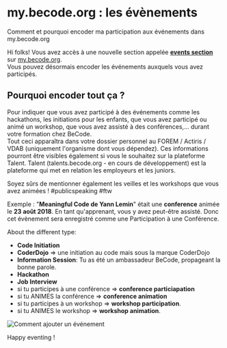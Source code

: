# my.becode.org : les évènements
Comment et pourquoi encoder ma participation aux événements dans my.becode.org

Hi folks!
Vous avez accès à une nouvelle section appelée [**events section**](https://my.becode.org/eventusers) sur [my.becode.org](https://my.becode.org/eventusers).    
Vous pouvez désormais encoder les événements auxquels vous avez participés.


## Pourquoi encoder tout ça ?

Pour indiquer que vous avez participé à des événements comme les hackathons, les initiations pour les enfants, que vous avez participé ou animé un workshop, que vous avez assisté à des conférences,... durant votre formation chez BeCode.    
Tout ceci apparaîtra dans votre dossier personnel au FOREM / Actiris / VDAB (uniquement l'organisme dont vous dépendez). Ces informations pourront être visibles également si vous le souhaitez sur la plateforme Talent. Talent (talents.becode.org - en cours de développement) est la plateforme qui met en relation les employeurs et les juniors.

Soyez sûrs de mentionner également les veilles et les workshops que vous avez animées ! #publicspeaking #ftw

Exemple : "**Meaningful Code de Yann Lemin**" était une **conference** animée le **23 août 2018**. En tant qu'apprenant, vous y avez peut-être assisté. Donc cet évènement sera enregistré comme une Participation à une Conférence.

About the different type:
- **Code Initiation**
- **CoderDojo** => une initiation au code mais sous la marque CoderDojo
- **Information Session**: Tu as été un ambassadeur BeCode, propageant la bonne parole.
- **Hackathon**
- **Job Interview**
- si tu participes à une conférence => **conference particiapation**
- si tu ANIMES la conférence => **conference animation**
- si tu participes à un workshop => **workshop participation**.
- si tu ANIMES le workshop => **workshop animation**.

![Comment ajouter un événement](img/mybecode-add-an-event.gif)

Happy eventing !
